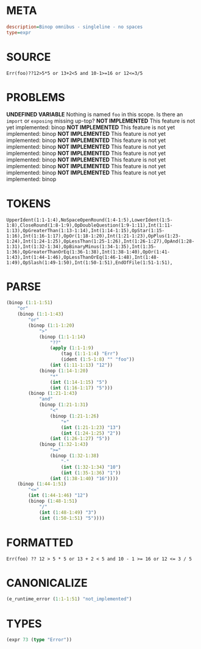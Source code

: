 # META
~~~ini
description=Binop omnibus - singleline - no spaces
type=expr
~~~
# SOURCE
~~~roc
Err(foo)??12>5*5 or 13+2<5 and 10-1>=16 or 12<=3/5
~~~
# PROBLEMS
**UNDEFINED VARIABLE**
Nothing is named ``foo`` in this scope.
Is there an `import` or `exposing` missing up-top?
**NOT IMPLEMENTED**
This feature is not yet implemented: binop
**NOT IMPLEMENTED**
This feature is not yet implemented: binop
**NOT IMPLEMENTED**
This feature is not yet implemented: binop
**NOT IMPLEMENTED**
This feature is not yet implemented: binop
**NOT IMPLEMENTED**
This feature is not yet implemented: binop
**NOT IMPLEMENTED**
This feature is not yet implemented: binop
**NOT IMPLEMENTED**
This feature is not yet implemented: binop
**NOT IMPLEMENTED**
This feature is not yet implemented: binop
**NOT IMPLEMENTED**
This feature is not yet implemented: binop
# TOKENS
~~~zig
UpperIdent(1:1-1:4),NoSpaceOpenRound(1:4-1:5),LowerIdent(1:5-1:8),CloseRound(1:8-1:9),OpDoubleQuestion(1:9-1:11),Int(1:11-1:13),OpGreaterThan(1:13-1:14),Int(1:14-1:15),OpStar(1:15-1:16),Int(1:16-1:17),OpOr(1:18-1:20),Int(1:21-1:23),OpPlus(1:23-1:24),Int(1:24-1:25),OpLessThan(1:25-1:26),Int(1:26-1:27),OpAnd(1:28-1:31),Int(1:32-1:34),OpBinaryMinus(1:34-1:35),Int(1:35-1:36),OpGreaterThanOrEq(1:36-1:38),Int(1:38-1:40),OpOr(1:41-1:43),Int(1:44-1:46),OpLessThanOrEq(1:46-1:48),Int(1:48-1:49),OpSlash(1:49-1:50),Int(1:50-1:51),EndOfFile(1:51-1:51),
~~~
# PARSE
~~~clojure
(binop (1:1-1:51)
	"or"
	(binop (1:1-1:43)
		"or"
		(binop (1:1-1:20)
			">"
			(binop (1:1-1:14)
				"??"
				(apply (1:1-1:9)
					(tag (1:1-1:4) "Err")
					(ident (1:5-1:8) "" "foo"))
				(int (1:11-1:13) "12"))
			(binop (1:14-1:20)
				"*"
				(int (1:14-1:15) "5")
				(int (1:16-1:17) "5")))
		(binop (1:21-1:43)
			"and"
			(binop (1:21-1:31)
				"<"
				(binop (1:21-1:26)
					"+"
					(int (1:21-1:23) "13")
					(int (1:24-1:25) "2"))
				(int (1:26-1:27) "5"))
			(binop (1:32-1:43)
				">="
				(binop (1:32-1:38)
					"-"
					(int (1:32-1:34) "10")
					(int (1:35-1:36) "1"))
				(int (1:38-1:40) "16"))))
	(binop (1:44-1:51)
		"<="
		(int (1:44-1:46) "12")
		(binop (1:48-1:51)
			"/"
			(int (1:48-1:49) "3")
			(int (1:50-1:51) "5"))))
~~~
# FORMATTED
~~~roc
Err(foo) ?? 12 > 5 * 5 or 13 + 2 < 5 and 10 - 1 >= 16 or 12 <= 3 / 5
~~~
# CANONICALIZE
~~~clojure
(e_runtime_error (1:1-1:51) "not_implemented")
~~~
# TYPES
~~~clojure
(expr 73 (type "Error"))
~~~